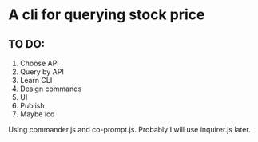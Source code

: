 # A cli for querying stock price

## TO DO: 
1. Choose API
2. Query by API
3. Learn CLI
4. Design commands
5. UI
6. Publish
7. Maybe ico

Using commander.js and co-prompt.js.
Probably I will use inquirer.js later.
